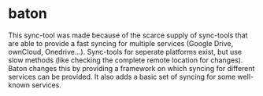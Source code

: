 # baton
This sync-tool was made because of the scarce supply of sync-tools that are able to provide a fast syncing for multiple services (Google Drive, ownCloud, Onedrive...). Sync-tools for seperate platforms exist, but use slow methods (like checking the complete remote location for changes). Baton changes this by providing a framework on which syncing for different services can be provided. It also adds a basic set of syncing for some well-known services.